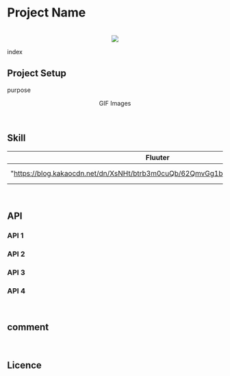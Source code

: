 # Project Name

<p align="center">
  <br>
  <img src="./images/common/logo-sample.jpeg">
  <br>
</p>

index

## Project Setup

<p align="justify">
purpose
</p>

<p align="center">
GIF Images
</p>

<br>

## Skill

| Fluuter | Dart |
| :--------: | :--------: |
|  "https://blog.kakaocdn.net/dn/XsNHt/btrb3m0cuQb/62QmvGg1bUVrI5uZfcWEi1/img.png"    |   "https://play-lh.googleusercontent.com/qbeCduZblOk80GaY164lw47gIRjXq9QIzSmgFwqQj1PyhNhTWxYR0OqPzm8BumnmJQ    |

<br>

## API

### API 1

### API 2

### API 3

### API 4

<br>

## comment

<p align="justify">

</p>

<br>

## Licence
